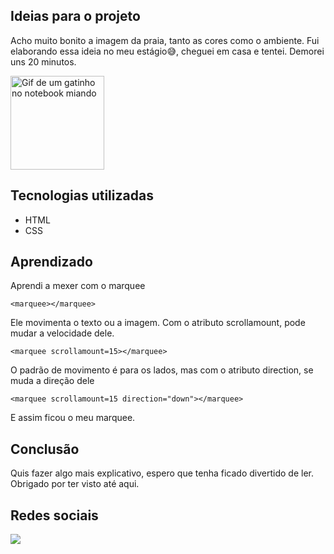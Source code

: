 ## Ideias para o projeto
Acho muito bonito a imagem da praia, tanto as cores como o ambiente. Fui elaborando essa ideia no meu estágio😅, cheguei em casa e tentei. Demorei uns 20 minutos.

<img src="./gato.gif" alt="Gif de um gatinho no notebook miando" width="150px">

## Tecnologias utilizadas
- HTML
- CSS

## Aprendizado
Aprendi a mexer com o marquee
```
<marquee></marquee>
```
Ele movimenta o texto ou a imagem. Com o atributo scrollamount, pode mudar a velocidade dele.
```
<marquee scrollamount=15></marquee>
```
O padrão de movimento é para os lados, mas com o atributo direction, se muda a direção dele
```
<marquee scrollamount=15 direction="down"></marquee>
```
E assim ficou o meu marquee.

## Conclusão
Quis fazer algo mais explicativo, espero que tenha ficado divertido de ler. Obrigado por ter visto até aqui.

## Redes sociais
<a href="https://instagram.com/icaro.mirales/" target="_blank"> <img src="https://img.shields.io/badge/-Instagram-%23E4405F?style=for-the-badge&logo=instagram&logoColor=white" target="_blank"></a>

